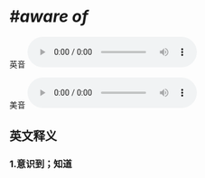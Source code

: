 # ***\#aware of*** 
英音
<audio src="./media/aware of1_AAC.aac" controls="controls"></audio>

美音
<audio src="./media/aware of2_AAC.aac" controls="controls"></audio>



  

英文释义
---
### 1.**意识到；知道**  


